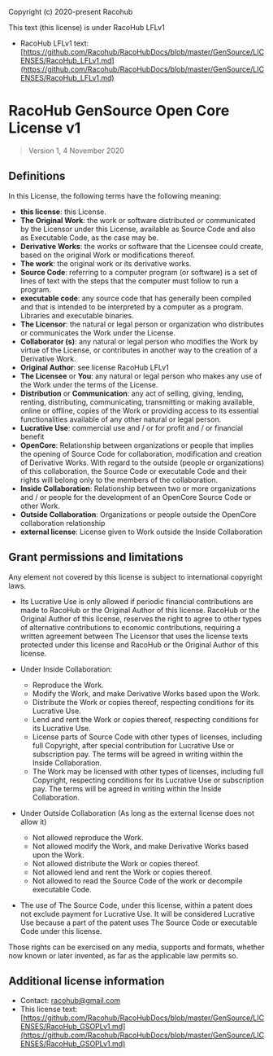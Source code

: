 Copyright (c) 2020-present Racohub

This text (this license) is under RacoHub LFLv1
* RacoHub LFLv1 text: [https://github.com/Racohub/RacoHubDocs/blob/master/GenSource/LICENSES/RacoHub_LFLv1.md](https://github.com/Racohub/RacoHubDocs/blob/master/GenSource/LICENSES/RacoHub_LFLv1.md)

# RacoHub GenSource Open Core License v1

> Version 1, 4 November 2020 

## Definitions

In this License, the following terms have the following meaning:

- **this license**: this License.
- **The Original Work**: the work or software distributed or communicated by the Licensor under this License, available as Source Code and also as Executable Code, as the case may be.
- **Derivative Works**: the works or software that the Licensee could create, based on the original Work or modifications thereof.
- **The work**: the original work or its derivative works.
- **Source Code**: referring to a computer program (or software) is a set of lines of text with the steps that the computer must follow to run a program.
- **executable code**: any source code that has generally been compiled and that is intended to be interpreted by a computer as a program. Libraries and executable binaries. 
- **The Licensor**: the natural or legal person or organization who distributes or communicates the Work under the License.
- **Collaborator (s)**: any natural or legal person who modifies the Work by virtue of the License, or contributes in another way to the creation of a Derivative Work.
- **Original Author**: see license RacoHub LFLv1
- **The Licensee** or **You**: any natural or legal person who makes any use of the Work under the terms of the License.
- **Distribution** or **Communication**: any act of selling, giving, lending, renting, distributing, communicating, transmitting or making available, online or offline, copies of the Work or providing access to its essential functionalities available of any other natural or legal person.
- **Lucrative Use**: commercial use and / or for profit and / or financial benefit
- **OpenCore**: Relationship between organizations or people that implies the opening of Source Code for collaboration, modification and creation of Derivative Works. With regard to the outside (people or organizations) of this collaboration, the Source Code or executable Code and their rights will belong only to the members of the collaboration.
- **Inside Collaboration**: Relationship between two or more organizations and / or people for the development of an OpenCore Source Code or other Work.
- **Outside Collaboration**: Organizations or people outside the OpenCore collaboration relationship
- **external license**: License given to Work outside the Inside Collaboration

## Grant permissions and limitations

Any element not covered by this license is subject to international copyright laws.

- Its Lucrative Use is only allowed if periodic financial contributions are made to RacoHub or the Original Author of this license. RacoHub or the Original Author of this license, reserves the right to agree to other types of alternative contributions to economic contributions, requiring a written agreement between The Licensor that uses the license texts protected under this license and RacoHub or the Original Author of this license.
- Under Inside Collaboration:
    - Reproduce the Work.
    - Modify the Work, and make Derivative Works based upon the Work.
    - Distribute the Work or copies thereof, respecting conditions for its Lucrative Use. 
    - Lend and rent the Work or copies thereof, respecting conditions for its Lucrative Use. 
    - License parts of Source Code with other types of licenses, including full Copyright, after special contribution for Lucrative Use or subscription pay. The terms will be agreed in writing within the Inside Collaboration.
    - The Work may be licensed with other types of licenses, including full Copyright, respecting conditions for its Lucrative Use or subscription pay. The terms will be agreed in writing within the Inside Collaboration.

- Under Outside Collaboration (As long as the external license does not allow it)    
    - Not allowed reproduce the Work.
    - Not allowed modify the Work, and make Derivative Works based upon the Work.
    - Not allowed distribute the Work or copies thereof.
    - Not allowed lend and rent the Work or copies thereof.
    - Not allowed to read the Source Code of the work or decompile executable Code.

- The use of The Source Code, under this license, within a patent does not exclude payment for Lucrative Use. It will be considered Lucrative Use because a part of the patent uses The Source Code or executable Code under this license.

Those rights can be exercised on any media, supports and formats, whether now known or later invented, as far as the applicable law permits so.


## Additional license information

* Contact: racohub@gmail.com
* This license text: [https://github.com/Racohub/RacoHubDocs/blob/master/GenSource/LICENSES/RacoHub_GSOPLv1.md](https://github.com/Racohub/RacoHubDocs/blob/master/GenSource/LICENSES/RacoHub_GSOPLv1.md)